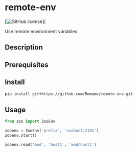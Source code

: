 # remote-env

[![GitHub license](https://img.shields.io/github/license/Romamo/remote-env)](

Use remote environment variables

## Description


## Prerequisites


## Install

```bash
pip install git+https://github.com/Romamo/remote-env.git
```
## Usage

```python
from zoo import ZooEnv

zooenv = ZooEnv('prefix', 'zoohost:2181')
zooenv.start()

zooenv.read('mod', 'host1', 'mod/host1')
```
